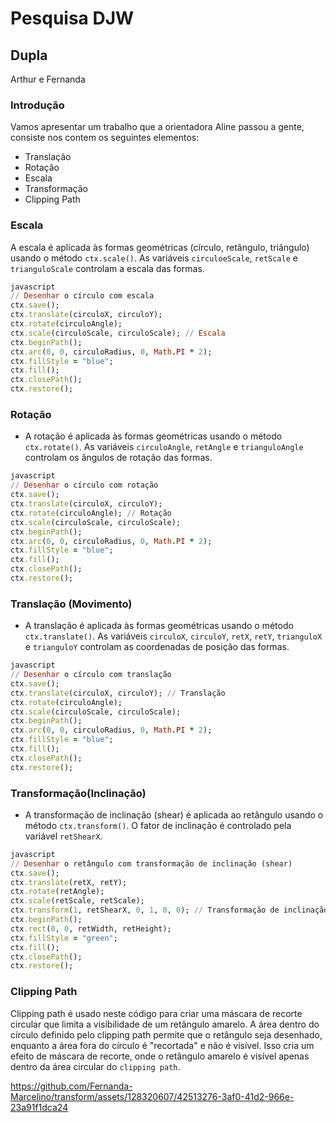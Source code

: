 # Pesquisa DJW

## Dupla 
Arthur e Fernanda

### Introdução
Vamos apresentar um trabalho que a orientadora Aline passou a gente, consiste nos contem os seguintes elementos: 
* Translação
* Rotação
* Escala
* Transformação
* Clipping Path


### Escala
A escala é aplicada às formas geométricas (círculo, retângulo, triângulo) usando o método `ctx.scale()`. As variáveis `circuloeScale`, `retScale` e `trianguloScale` controlam a escala das formas.

```ruby
javascript
// Desenhar o círculo com escala
ctx.save();
ctx.translate(circuloX, circuloY);
ctx.rotate(circuloAngle);
ctx.scale(circuloScale, circuloScale); // Escala
ctx.beginPath();
ctx.arc(0, 0, circuloRadius, 0, Math.PI * 2);
ctx.fillStyle = "blue";
ctx.fill();
ctx.closePath();
ctx.restore();
```

### Rotação
   - A rotação é aplicada às formas geométricas usando o método `ctx.rotate()`. As variáveis `circuloAngle`, `retAngle` e `trianguloAngle` controlam os ângulos de rotação das formas.

```ruby
javascript
// Desenhar o círculo com rotação
ctx.save();
ctx.translate(circuloX, circuloY);
ctx.rotate(circuloAngle); // Rotação
ctx.scale(circuloScale, circuloScale);
ctx.beginPath();
ctx.arc(0, 0, circuloRadius, 0, Math.PI * 2);
ctx.fillStyle = "blue";
ctx.fill();
ctx.closePath();
ctx.restore();
```

### Translação (Movimento)
   - A translação é aplicada às formas geométricas usando o método `ctx.translate()`. As variáveis `circuloX`, `circuloY`, `retX`, `retY`, `trianguloX` e `trianguloY` controlam as coordenadas de posição das formas.

```ruby
javascript
// Desenhar o círculo com translação
ctx.save();
ctx.translate(circuloX, circuloY); // Translação
ctx.rotate(circuloAngle);
ctx.scale(circuloScale, circuloScale);
ctx.beginPath();
ctx.arc(0, 0, circuloRadius, 0, Math.PI * 2);
ctx.fillStyle = "blue";
ctx.fill();
ctx.closePath();
ctx.restore();
```

### Transformação(Inclinação)
   - A transformação de inclinação (shear) é aplicada ao retângulo usando o método `ctx.transform()`. O fator de inclinação é controlado pela variável `retShearX`.

```ruby
javascript
// Desenhar o retângulo com transformação de inclinação (shear)
ctx.save();
ctx.translate(retX, retY);
ctx.rotate(retAngle);
ctx.scale(retScale, retScale);
ctx.transform(1, retShearX, 0, 1, 0, 0); // Transformação de inclinação
ctx.beginPath();
ctx.rect(0, 0, retWidth, retHeight);
ctx.fillStyle = "green";
ctx.fill();
ctx.closePath();
ctx.restore();
```
### Clipping Path

Clipping path é usado neste código para criar uma máscara de recorte circular que limita a visibilidade de um retângulo amarelo. A área dentro do círculo definido pelo clipping path permite que o retângulo seja desenhado, enquanto a área fora do círculo é "recortada" e não é visível. Isso cria um efeito de máscara de recorte, onde o retângulo amarelo é visível apenas dentro da área circular do `clipping path`.


https://github.com/Fernanda-Marcelino/transform/assets/128320607/42513276-3af0-41d2-966e-23a91f1dca24

